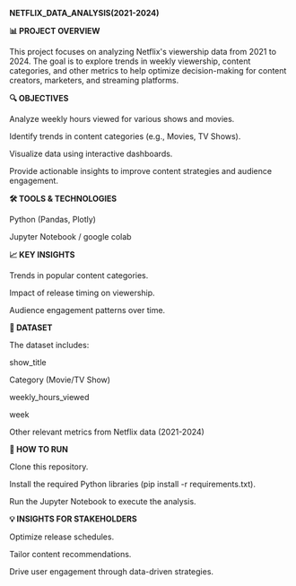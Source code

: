 **NETFLIX_DATA_ANALYSIS(2021-2024)**

**📊 PROJECT OVERVIEW**

This project focuses on analyzing Netflix's viewership data from 2021 to 2024. The goal is to explore trends in weekly viewership, content categories, and other metrics to help optimize decision-making for content creators, marketers, and streaming platforms.

**🔍 OBJECTIVES**

Analyze weekly hours viewed for various shows and movies.

Identify trends in content categories (e.g., Movies, TV Shows).

Visualize data using interactive dashboards.

Provide actionable insights to improve content strategies and audience engagement.

**🛠️ TOOLS & TECHNOLOGIES**

Python (Pandas, Plotly)

Jupyter Notebook / google colab

**📈 KEY INSIGHTS**

Trends in popular content categories.

Impact of release timing on viewership.

Audience engagement patterns over time.

**📂 DATASET**

The dataset includes:

  show_title
  
  Category (Movie/TV Show)
  
  weekly_hours_viewed
  
  week
  
  Other relevant metrics from Netflix data (2021-2024)

**🚀 HOW TO RUN**

Clone this repository.

Install the required Python libraries (pip install -r requirements.txt).

Run the Jupyter Notebook to execute the analysis.

**💡 INSIGHTS FOR STAKEHOLDERS**

Optimize release schedules.

Tailor content recommendations.

Drive user engagement through data-driven strategies.
